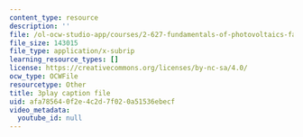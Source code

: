 ```yaml
---
content_type: resource
description: ''
file: /ol-ocw-studio-app/courses/2-627-fundamentals-of-photovoltaics-fall-2013/afa785640f2e4c2d7f020a51536ebecf_dFF2DuEv-2c.srt
file_size: 143015
file_type: application/x-subrip
learning_resource_types: []
license: https://creativecommons.org/licenses/by-nc-sa/4.0/
ocw_type: OCWFile
resourcetype: Other
title: 3play caption file
uid: afa78564-0f2e-4c2d-7f02-0a51536ebecf
video_metadata:
  youtube_id: null
---
```

